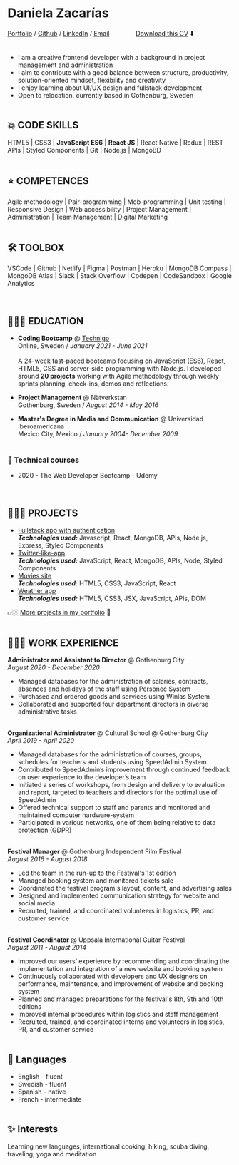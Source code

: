 # Daniela Zacarías

[Portfolio](https://my-portfolio-dannuzak.netlify.app/) / [Github](https://github.com/dannuzak) / [LinkedIn](https://www.linkedin.com/in/danielazacarias/) / [Email](mailto:daniela.zacarias@outlook.com)&nbsp; &nbsp; &nbsp; &nbsp; &nbsp; &nbsp; &nbsp; &nbsp;[Download this CV](https://drive.google.com/file/d/1RiRWz400PBPgoVMagYRbOxbytbwCe07D/view?usp=sharing) ⬇️
<br><br>

- I am a creative frontend developer with a background in project management and administration
- I aim to contribute with a good balance between structure, productivity, solution-oriented mindset, flexibility and creativity
- I enjoy learning about UI/UX design and fullstack development
- Open to relocation, currently based in Gothenburg, Sweden
<br><br>

## 💥 CODE SKILLS
HTML5 | CSS3 | **JavaScript ES6** | **React JS** | React Native | Redux | REST APIs | Styled Components | Git | Node.js | MongoBD
<br><br>

## ⭐️ COMPETENCES
Agile methodology | Pair-programming | Mob-programming | Unit testing | Responsive Design | Web accessibility | Project Management | Administration | Team Management | Digital Marketing
<br><br>

## 🛠 TOOLBOX
VSCode | Github | Netlify | Figma | Postman | Heroku | MongoDB Compass | MongoDB Atlas | Slack | Stack Overflow | Codepen | CodeSandbox | Google Analytics
<br><br><br>

## 👩🏼‍🎓  EDUCATION
- **Coding Bootcamp** @ [Technigo](https://www.technigo.io/program)  
Online, Sweden / _January 2021 - June 2021_<br>  
A 24-week fast-paced bootcamp focusing on JavaScript (ES6), React, HTML5, CSS and server-side programming with Node.js. I developed around **20 projects** working with Agile methodology through weekly sprints planning, check-ins, demos and reflections.

- **Project Management** @ Nätverkstan  
Gothenburg, Sweden / _August 2014 - May 2016_  

- **Master's Degree in Media and Communication** @ Universidad Iberoamericana  
Mexico City, Mexico / _January 2004- December 2009_
<br><br>

### 🧰   Technical courses 
- 2020 - The Web Developer Bootcamp - Udemy
<br><br><br>

## 👩🏼‍💻  PROJECTS

- [Fullstack app with authentication](https://github.com/dannuzak/final-project-ok)  
**_Technologies used:_** Javascript, React, MongoDB, APIs, Node.js, Express, Styled Components
- [Twitter-like-app](https://github.com/dannuzak/project-happy-thoughts)  
**_Technologies used:_** JavaScript, React, MongoDB, APIs, Node, Styled Components
- [Movies site](https://github.com/dannuzak/project-movies)  
**_Technologies used:_** HTML5, CSS3, JavaScript, React
- [Weather app](https://github.com/dannuzak/project-weather-app)  
**_Technologies used:_** HTML5, CSS3, JSX, JavaScript, APIs, DOM

👉🏼  [More projects in my portfolio](https://my-portfolio-dannuzak.netlify.app/) 👀
<br><br>

## 👩🏼‍💻  WORK EXPERIENCE

**Administrator and Assistant to Director** @ Gothenburg City  
_August 2020 - December 2020_
<br>
  - Managed databases for the administration of salaries, contracts, absences and holidays of the staff using Personec System  
  - Purchased and ordered goods and services using Winlas System  
  - Collaborated and supported four department directors in diverse administrative tasks
<br><br>

**Organizational Administrator** @ Cultural School @ Gothenburg City  
_April 2019 - April 2020_
<br>
  - Managed databases for the administration of courses, groups, schedules for teachers and students using SpeedAdmin System
  - Contributed to SpeedAdmin’s improvement through continued feedback on user experience to the developer’s team 
  - Initiated a series of workshops, from design and delivery to evaluation and report, targeted to teachers and directors for the optimal use of SpeedAdmin
  - Offered technical support to staff and parents and monitored and maintained computer hardware-system
  - Participated in various networks, one of them being relative to data protection (GDPR)
 <br><br>

**Festival Manager** @ Gothenburg Independent Film Festival  
_August 2016 - August 2018_
<br>
 - Led the team in the run-up to the Festival's 1st edition
 - Managed booking system and monitored tickets sale
 - Coordinated the festival program's layout, content, and advertising sales
 - Designed and implemented communication strategy for website and social media
 - Recruited, trained, and coordinated volunteers in logistics, PR, and customer service
<br><br>

**Festival Coordinator** @ Uppsala International Guitar Festival  
_August 2011 - August 2014_
<br>
 - Improved our users’ experience by recommending and coordinating the implementation and integration of a new website and booking system 
 - Continuously collaborated with developers and UX designers on performance, maintenance, and improvement of website and booking system
 - Planned and managed preparations for the festival's 8th, 9th and 10th editions
 - Improved internal procedures within logistics and staff management
 - Recruited, trained, and coordinated interns and volunteers in logistics, PR, and customer service
<br><br>


## 💬  Languages
- English - fluent   
- Swedish - fluent   
- Spanish - native  
- French - intermediate
<br><br>

## ✨ Interests
Learning new languages, international cooking, hiking, scuba diving, traveling, yoga and meditation 
